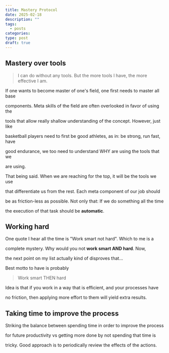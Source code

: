 ```yaml
---
title: Mastery Protocol
date: 2025-02-18
description: ""
tags:
  - posts
categories: 
type: post
draft: true
---
```


## Mastery over tools

> I can do without any tools. But the more tools I have, the more effective I am.

If one wants to become master of one's field, one first needs to master all base

components. Meta skills of the field are often overlooked in favor of using the

tools that allow really shallow understanding of the concept. However, just like

basketball players need to first be good athletes, as in: be strong, run fast, have 

good endurance, we too need to understand WHY are using the tools that we 

are using.

That being said. When we are reaching for the top, it will be the tools we use

that differentiate us from the rest. Each meta component of our job should 

be as friction-less as possible. Not only that: If we do something all the time

the execution of that task should be **automatic**. 

## Working hard

One quote I hear all the time is "Work smart not hard". Which to me is a

complete mystery. Why would you not **work smart AND hard**. Now, 

the next point on my list actually kind of disproves that...

Best motto to have is probably

> Work smart THEN hard

Idea is that if you work in a way that is efficient, and your processes have 

no friction, then applying more effort to them will yield extra results.

## Taking time to improve the process

Striking the balance between spending time in order to improve the process

for future productivity vs getting more done by not spending that time is

tricky. Good approach is to periodically review the effects of the actions.
